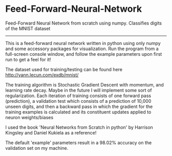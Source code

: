 # Feed-Forward-Neural-Network
Feed-Forward Neural Network from scratch using numpy. Classifies digits of the MNIST dataset
- - - - - - - - - - - - - - - - - - - - - - - - - - - - - - - - - - - - - - - - - - - - - - 

This is a feed-forward neural network written in python using only numpy and some accessory packages for visualization. 
Run the program from a full-screen console window, and follow the example parameters upon first run to get a feel for it!

The dataset used for training/testing can be found here http://yann.lecun.com/exdb/mnist/

The training algorithm is Stochastic Gradient Descent with momentum, and learning rate decay. Maybe in the future I will implement some sort of regularization.
Each iteration of training consists of one forward pass (prediction), a validation test which consists of a prediction of 10,000 unseen digits, 
and then a backward pass in which the gradient for the training examples is calculated and its constituent updates applied to neuron weights/biases

I used the book 'Neural Networks from Scratch in python' by Harrison Kingsley and Daniel Kukiela as a reference!



The default 'example' parameters result in a 98.02% accuracy on the validation set on my machine.
